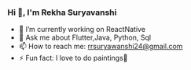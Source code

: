 ### Hi 👋, I'm Rekha Suryavanshi
- 🔭 I’m currently working on ReactNative
- 💬 Ask me about Flutter,Java, Python, Sql
- 📫 How to reach me: rrsuryawanshi24@gmail.com
- ⚡ Fun fact: I love to do paintings🎨


   

<!--
**RekhaSuryavanshi/RekhaSuryavanshi** is a ✨ _special_ ✨ repository because its `README.md` (this file) appears on your GitHub profile.

Here are some ideas to get you started:

- 🔭 I’m currently working on ...
- 🌱 I’m currently learning ...
- 👯 I’m looking to collaborate on ...
- 🤔 I’m looking for help with ...
- 💬 Ask me about ...
- 📫 How to reach me: ...
- 😄 Pronouns: ...
- ⚡ Fun fact: ...
-->
